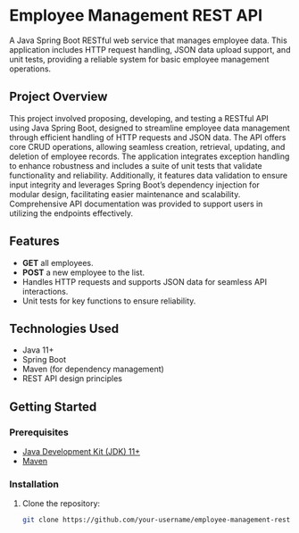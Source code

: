 # Employee Management REST API

A Java Spring Boot RESTful web service that manages employee data. This application includes HTTP request handling, JSON data upload support, and unit tests, providing a reliable system for basic employee management operations.


## Project Overview
This project involved proposing, developing, and testing a RESTful API using Java Spring Boot, designed to streamline employee data management through efficient handling of HTTP requests and JSON data. The API offers core CRUD operations, allowing seamless creation, retrieval, updating, and deletion of employee records. The application integrates exception handling to enhance robustness and includes a suite of unit tests that validate functionality and reliability. Additionally, it features data validation to ensure input integrity and leverages Spring Boot’s dependency injection for modular design, facilitating easier maintenance and scalability. Comprehensive API documentation was provided to support users in utilizing the endpoints effectively.


## Features
- **GET** all employees.
- **POST** a new employee to the list.
- Handles HTTP requests and supports JSON data for seamless API interactions.
- Unit tests for key functions to ensure reliability.

## Technologies Used
- Java 11+
- Spring Boot
- Maven (for dependency management)
- REST API design principles

## Getting Started

### Prerequisites
- [Java Development Kit (JDK) 11+](https://www.oracle.com/java/technologies/javase-downloads.html)
- [Maven](https://maven.apache.org/download.cgi)

### Installation
1. Clone the repository:
   ```bash
   git clone https://github.com/your-username/employee-management-rest-a
